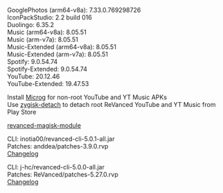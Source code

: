 GooglePhotos (arm64-v8a): 7.33.0.769298726  
IconPackStudio: 2.2 build 016  
Duolingo: 6.35.2  
Music (arm64-v8a): 8.05.51  
Music (arm-v7a): 8.05.51  
Music-Extended (arm64-v8a): 8.05.51  
Music-Extended (arm-v7a): 8.05.51  
Spotify: 9.0.54.74  
Spotify-Extended: 9.0.54.74  
YouTube: 20.12.46  
YouTube-Extended: 19.47.53  

Install [Microg](https://github.com/ReVanced/GmsCore/releases) for non-root YouTube and YT Music APKs  
Use [zygisk-detach](https://github.com/j-hc/zygisk-detach) to detach root ReVanced YouTube and YT Music from Play Store  

[revanced-magisk-module](https://github.com/j-hc/revanced-magisk-module)
  
CLI: inotia00/revanced-cli-5.0.1-all.jar  
Patches: anddea/patches-3.9.0.rvp  
[Changelog](https://github.com/anddea/revanced-patches/releases/tag/v3.9.0)

CLI: j-hc/revanced-cli-5.0.0-all.jar  
Patches: ReVanced/patches-5.27.0.rvp  
[Changelog](https://github.com/ReVanced/revanced-patches/releases/tag/v5.27.0)  
